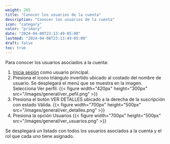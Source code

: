 ```yaml
---
weight: 265
title: "Conocer los usuarios de la cuenta"
description: "Conocer los usuarios de la cuenta"
icon: "category"
color: "primary"
date: "2024-04-08T23:13:49-05:00"
lastmod: "2024-04-08T23:13:49-05:00"
draft: false
toc: true
---
```

Para conocer los usuarios asociados a la cuenta:

1. [Inicia sesión](Iniciar_sesión.md) como usuario principal.
2. Presiona el ícono triángulo invertido ubicado al costado del nombre de usuario. Se desplegará el menú que se muestra en la imagen. Selecciona Ver perfil.
{{< figure width="420px" height="300px" src="/images/general/ver_pefil.png" >}}
3. Presiona el botón VER DETALLES ubicado a la derecha de la suscripción con estado Válida.
{{< figure width="700px" height="500px" src="/images/general/ver_detalles.png" >}}
5. Presiona la opción Usuarios
{{< figure width="700px" height="500px" src="/images/general/ver_usuarios.png" >}}

Se desplegará un listado con todos los usuarios asociados a la cuenta y el rol que cada uno tiene asignado.

<br></br>
